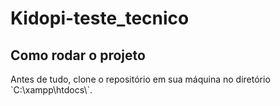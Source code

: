 # Kidopi-teste_tecnico
<h2> Como rodar o projeto </h2>
Antes de tudo, clone o repositório em sua máquina no diretório `C:\xampp\htdocs\`.
